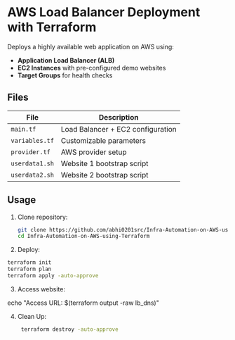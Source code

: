 # AWS Load Balancer Deployment with Terraform

Deploys a highly available web application on AWS using:
- **Application Load Balancer (ALB)**
- **EC2 Instances** with pre-configured demo websites
- **Target Groups** for health checks

## Files
| File               | Description                     |
|--------------------|---------------------------------|
| `main.tf`          | Load Balancer + EC2 configuration |
| `variables.tf`     | Customizable parameters         |
| `provider.tf`      | AWS provider setup              |
| `userdata1.sh`     | Website 1 bootstrap script      |
| `userdata2.sh`     | Website 2 bootstrap script      |

## Usage
1. Clone repository:
   ```bash
   git clone https://github.com/abhi0201src/Infra-Automation-on-AWS-using-Terraform.git
   cd Infra-Automation-on-AWS-using-Terraform
   ```
2. Deploy:

  ```bash
  terraform init
  terraform plan
  terraform apply -auto-approve
  ```

3. Access website:

echo "Access URL: $(terraform output -raw lb_dns)"

4. Clean Up:
   ```bash
    terraform destroy -auto-approve
   ```
